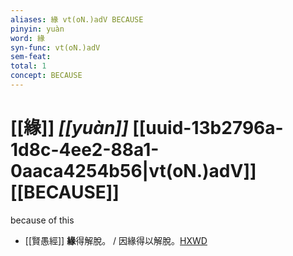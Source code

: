 ```yaml
---
aliases: 緣 vt(oN.)adV BECAUSE
pinyin: yuàn
word: 緣
syn-func: vt(oN.)adV
sem-feat: 
total: 1
concept: BECAUSE 
---
```

# [[緣]] *[[yuàn]]*  [[uuid-13b2796a-1d8c-4ee2-88a1-0aaca4254b56|vt(oN.)adV]] [[BECAUSE]]
because of this
 - [[賢愚經]] **緣**得解脫。 / 因緣得以解脫。[HXWD](https://hxwd.org/textview.html?location=KR6b0059_T_002-0358b.34)